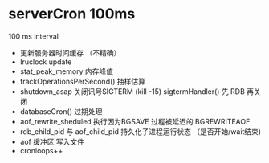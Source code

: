 # serverCron 100ms 
100 ms interval
 - 更新服务器时间缓存 （不精确）
 - lruclock update
 - stat_peak_memory 内存峰值
 - trackOperationsPerSecond() 抽样估算
 - shutdown_asap 关闭讯号SIGTERM (kill -15) sigtermHandler()
先 RDB 再关闭
 - databaseCron() 过期处理
 - aof_rewrite_sheduled 执行因为BGSAVE 过程被延迟的 BGREWRITEAOF 
 - rdb_child_pid 与 aof_child_pid 持久化子进程运行状态 （是否开始/wait结束)
 - aof 缓冲区 写入文件
 - cronloops++
